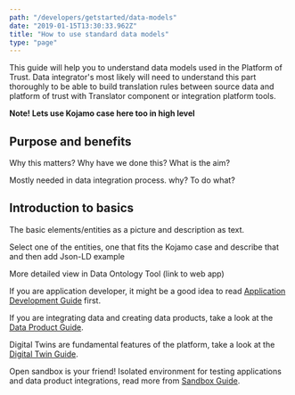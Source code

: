 ```yaml
---
path: "/developers/getstarted/data-models"
date: "2019-01-15T13:30:33.962Z"
title: "How to use standard data models"
type: "page"
---
```

This guide will help you to understand data models used in the Platform of Trust. Data integrator's most likely will need to understand this part thoroughly to be able to build translation rules between source data and platform of trust with Translator component or integration platform tools. 

**Note! Lets use Kojamo case here too in high level** 

## Purpose and benefits

Why this matters? Why have we done this? What is the aim? 

Mostly needed in data integration process. why? To do what?  

## Introduction to basics

The basic elements/entities as a picture and description as text. 

Select one of the entities, one that fits the Kojamo case and describe that and then add Json-LD example 


More detailed view in Data Ontology Tool (link to web app)


If you are application developer, it might be a good idea to read [Application Development Guide](/developers/getstarted/build-apps) first. 

If you are integrating data and creating data products, take a look at the [Data Product Guide](/developers/getstarted/data-products). 

Digital Twins are fundamental features of the platform, take a look at the [Digital Twin Guide](/developers/getstarted/twins).

Open sandbox is your friend! Isolated environment for testing applications and data product integrations, read more from [Sandbox Guide](/developers/getstarted/sandbox).